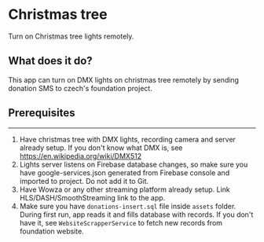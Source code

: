 # Christmas tree
Turn on Christmas tree lights remotely.

## What does it do?
This app can turn on DMX lights on christmas tree remotely by sending donation SMS to czech's foundation project.

## Prerequisites
------------
1. Have christmas tree with DMX lights, recording camera and server already setup. If you don't know what DMX is, see https://en.wikipedia.org/wiki/DMX512
2. Lights server listens on Firebase database changes, so make sure you have google-services.json generated from Firebase console and imported to project. Do not add it to Git.
3. Have Wowza or any other streaming platform already setup. Link HLS/DASH/SmoothStreaming link to the app. 
4. Make sure you have `donations-insert.sql` file inside `assets` folder. During first run, app reads it and fills database with records. If you don't have it, see `WebsiteScrapperService` to fetch new records from foundation website.
